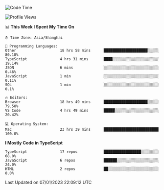 <!--START_SECTION:waka-->
![Code Time](http://img.shields.io/badge/Code%20Time-3%2C623%20hrs%2042%20mins-blue)

![Profile Views](http://img.shields.io/badge/Profile%20Views-0-blue)

📊 **This Week I Spent My Time On** 

```text
⌚︎ Time Zone: Asia/Shanghai

💬 Programming Languages: 
Other                    18 hrs 58 mins      ████████████████████░░░░░   80.18% 
TypeScript               4 hrs 31 mins       ████░░░░░░░░░░░░░░░░░░░░░   19.14% 
JSON                     6 mins              ░░░░░░░░░░░░░░░░░░░░░░░░░   0.46% 
JavaScript               1 min               ░░░░░░░░░░░░░░░░░░░░░░░░░   0.11% 
SQL                      1 min               ░░░░░░░░░░░░░░░░░░░░░░░░░   0.1%

🔥 Editors: 
Browser                  18 hrs 49 mins      ████████████████████░░░░░   79.58% 
VS Code                  4 hrs 49 mins       █████░░░░░░░░░░░░░░░░░░░░   20.42%

💻 Operating System: 
Mac                      23 hrs 39 mins      █████████████████████████   100.0%

```

**I Mostly Code in TypeScript** 

```text
TypeScript               17 repos            █████████████████░░░░░░░░   68.0% 
JavaScript               6 repos             ██████░░░░░░░░░░░░░░░░░░░   24.0% 
HTML                     2 repos             ██░░░░░░░░░░░░░░░░░░░░░░░   8.0%

```



 Last Updated on 07/01/2023 22:09:12 UTC
<!--END_SECTION:waka-->
